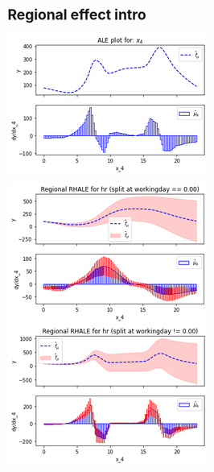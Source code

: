 # Regional effect intro


![Feature effect plot](./tutorials/03_bike_sharing_dataset_files/03_bike_sharing_dataset_16_0.png)


![Feature effect plot](./tutorials/03_bike_sharing_dataset_files/03_bike_sharing_dataset_22_1.png)
![Feature effect plot](./tutorials/03_bike_sharing_dataset_files/03_bike_sharing_dataset_22_3.png)